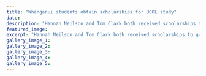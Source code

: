 ```yaml
---
title: "Whanganui students obtain scholarships for UCOL study"
date: 
description: "Hannah Neilson and Tom Clark both received scholarships to go towards study in UCOL programmes..."
featured_image: 
excerpt: "Hannah Neilson and Tom Clark both received scholarships to go towards study in UCOL programmes."
gallery_image_1: 
gallery_image_2: 
gallery_image_3: 
gallery_image_4: 
gallery_image_5: 
---
```

